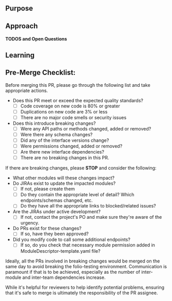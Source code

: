 <!--
  If you have a relevant JIRA issue number, please put it in the issue title.
  Example: MODINVOSTO-70 Logging Improvement

  TL;DR
    - https://www.youtube.com/watch?v=5aHmO_S8FQ4
    - http://www.olitreadwell.com/2016/05/22/how-to-write-great-pull-requests/
    - https://www.atlassian.com/blog/git/written-unwritten-guide-pull-requests
-->

## Purpose
<!--
  Why are you making this change? There is nothing more important
  to provide to the reviewer and to future readers than the cause
  that gave rise to this pull request. Be careful to avoid circular
  statements like "the purpose is to update the schema." 
  instead, provide an explanation like "there is more data to be provided and stored for Purchase Orders 
  which is currently missing in the schema"

  The purpose may seem self-evident to you now, but the standard to
  hold yourself to should be "can a developer parachuting into this
  the project reconstructs the necessary context merely by reading this
  section."

  If you have a relevant JIRA issue, add a link directly to the issue URL here.
  Example: https://issues.folio.org/browse/MODINVOSTO-70
 -->

## Approach
<!--
 How does this change fulfill the purpose? It's best to talk
 high-level strategy and avoid code-splaining the commit history.

 The goal is not only to explain what you did but help other
 developers *work* with your solution in the future.
-->

#### TODOS and Open Questions
<!-- OPTIONAL
- [ ] Use GitHub checklists. When solved, check the box and explain the answer.
- [ ] Check logging.
-->

## Learning
<!-- OPTIONAL
  Help out not only your reviewer but also your fellow developer!
  Sometimes there are key pieces of information that you used to come up
  with your solution. Don't let all that hard work go to waste! A
  pull request is a *perfect opportunity to share the learning that
  you did. Add links to blog posts, patterns, libraries or add-ons used
  to solve this problem.
-->

## Pre-Merge Checklist:
Before merging this PR, please go through the following list and take appropriate actions.

- Does this PR meet or exceed the expected quality standards?
  - [ ] Code coverage on new code is 80% or greater
  - [ ] Duplications on new code are 3% or less
  - [ ] There are no major code smells or security issues
- Does this introduce breaking changes?
  - [ ] Were any API paths or methods changed, added or removed?
  - [ ] Were there any schema changes?
  - [ ] Did any of the interface versions change?
  - [ ] Were permissions changed, added or removed?
  - [ ] Are there new interface dependencies?
  - [ ] There are no breaking changes in this PR.

If there are breaking changes, please **STOP** and consider the following:

- What other modules will these changes impact?
- Do JIRAs exist to update the impacted modules?
  - [ ] If not, please create them
  - [ ] Do they contain the appropriate level of detail?  Which endpoints/schemas changed, etc.
  - [ ] Do they have all the appropriate links to blocked/related issues?
- Are the JIRAs under active development?
  - [ ] If not, contact the project's PO and make sure they're aware of the urgency.
- Do PRs exist for these changes?
  - [ ] If so, have they been approved?
- Did you modify code to call some additional endpoints?
  - [ ] If so, do you check that necessary module permission added in ModuleDescriptor-template.yaml file?

Ideally, all the PRs involved in breaking changes would be merged on the same day
to avoid breaking the folio-testing environment.
Communication is paramount if that is to be achieved,
especially as the number of inter-module and inter-team dependencies increase.

While it's helpful for reviewers to help identify potential problems,
ensuring that it's safe to merge is ultimately the responsibility of the PR assignee.

